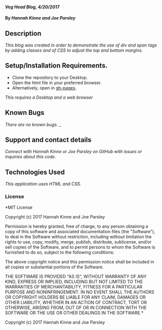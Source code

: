 #### _Veg Head Blog, 4/20/2017_

#### By _Hannah Kinne and Joe Parsley_

## Description

_This blog was created in order to demonstrate the use of div and span tags by adding classes and of CSS to adjust the top and bottom margins._

## Setup/Installation Requirements.

* Clone the repository to your Desktop.
* Open the html file in your preferred browser.
* Alternatively, open in [gh-pages](hannah-k.github.io/veghead).

_This requires a Desktop and a web browser_

## Known Bugs
_There are no known bugs._
_
## Support and contact details

_Connect with Hannah Kinne or Joe Parsley on GitHub with issues or inquiries about this code._

## Technologies Used

_This application uses HTML and CSS._

### License

*MIT License

Copyright (c) 2017 Hannah Kinne and Joe Parsley

Permission is hereby granted, free of charge, to any person obtaining a copy of this software and associated documentation files (the "Software"), to deal in the Software without restriction, including without limitation the rights to use, copy, modify, merge, publish, distribute, sublicense, and/or sell copies of the Software, and to permit persons to whom the Software is furnished to do so, subject to the following conditions:

The above copyright notice and this permission notice shall be included in all copies or substantial portions of the Software.

THE SOFTWARE IS PROVIDED "AS IS", WITHOUT WARRANTY OF ANY KIND, EXPRESS OR IMPLIED, INCLUDING BUT NOT LIMITED TO THE WARRANTIES OF MERCHANTABILITY, FITNESS FOR A PARTICULAR PURPOSE AND NONINFRINGEMENT. IN NO EVENT SHALL THE AUTHORS OR COPYRIGHT HOLDERS BE LIABLE FOR ANY CLAIM, DAMAGES OR OTHER LIABILITY, WHETHER IN AN ACTION OF CONTRACT, TORT OR OTHERWISE, ARISING FROM, OUT OF OR IN CONNECTION WITH THE SOFTWARE OR THE USE OR OTHER DEALINGS IN THE SOFTWARE.*

Copyright (c) 2017 Hannah Kinne and Joe Parsley
